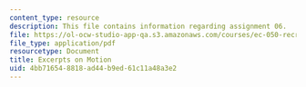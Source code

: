 ```yaml
---
content_type: resource
description: This file contains information regarding assignment 06.
file: https://ol-ocw-studio-app-qa.s3.amazonaws.com/courses/ec-050-recreate-experiments-from-history-inform-the-future-from-the-past-galileo-january-iap-2010/4bb716548818ad44b9ed61c11a48a3e2_MITEC_050IAP10_assn06.pdf
file_type: application/pdf
resourcetype: Document
title: Excerpts on Motion
uid: 4bb71654-8818-ad44-b9ed-61c11a48a3e2
---
```

